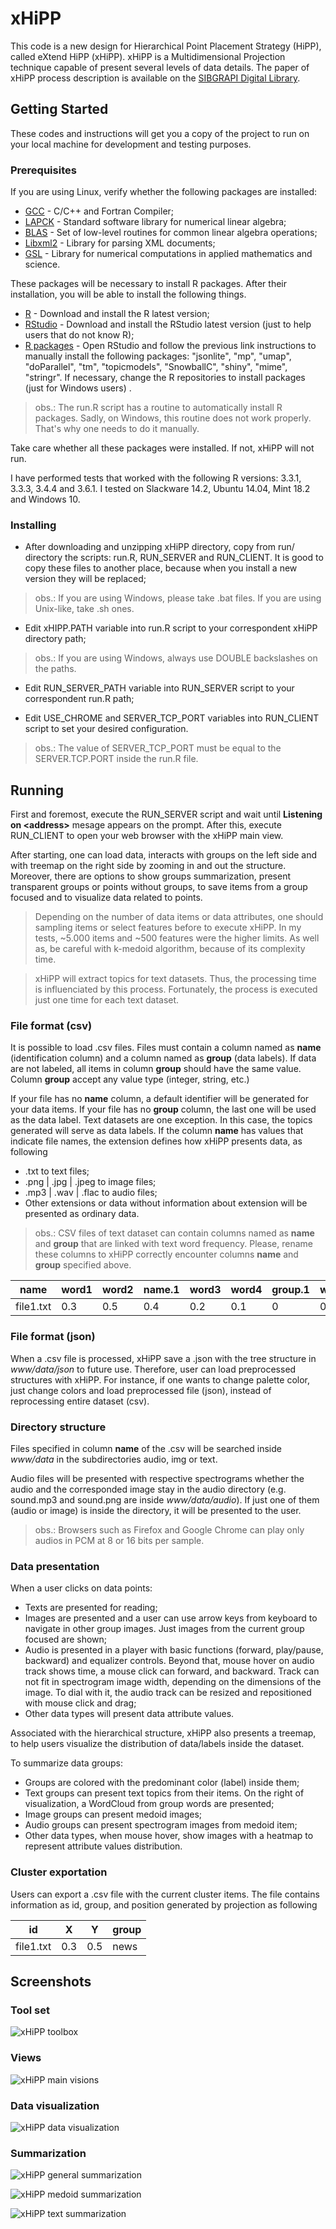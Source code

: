 # xHiPP

This code is a new design for Hierarchical Point Placement Strategy (HiPP), called
eXtend HiPP (xHiPP). xHiPP is a Multidimensional Projection technique capable of present several levels
of data details. The paper of xHiPP process description is available on the [SIBGRAPI Digital Library](http://urlib.net/8JMKD3MGPAW/3RPBD6H).

## Getting Started

These codes and instructions will get you a copy of the project to run on your local machine for development and testing purposes.

### Prerequisites

If you are using Linux, verify whether the following packages are installed:

* [GCC](https://gcc.gnu.org/) -  C/C++ and Fortran Compiler;
* [LAPCK](http://www.netlib.org/lapack/) - Standard software library for numerical linear algebra;
* [BLAS](http://www.netlib.org/blas/) - Set of low-level routines for common linear algebra operations;
* [Libxml2](http://xmlsoft.org/) - Library for parsing XML documents;
* [GSL](https://www.gnu.org/software/gsl/) - Library for numerical computations in applied mathematics and science.

These packages will be necessary to install R packages. After their installation, you will be able to install the following things.

* [R](https://www.r-project.org/) - Download and install the R latest version;
* [RStudio](https://www.rstudio.com/products/rstudio/download/) - Download and install the RStudio latest version (just to help users that do not know R);
* [R packages](https://www.r-bloggers.com/installing-r-packages/) - Open RStudio and follow the previous link instructions to manually install the following packages:  "jsonlite", "mp", "umap", "doParallel", "tm", "topicmodels", "SnowballC", "shiny", "mime", "stringr". If necessary, change the R repositories to install packages (just for Windows users) .

> obs.: The run.R script has a routine to automatically install R packages. Sadly, on Windows, this routine does not 
work properly. That's why one needs to do it manually.


Take care whether all these packages were installed. If not, xHiPP will not run.

I have performed tests that worked with the following R versions: 3.3.1, 3.3.3, 3.4.4 and 3.6.1. I tested on Slackware 14.2, Ubuntu 14.04, Mint 18.2 and Windows 10.

### Installing

* After downloading and unzipping xHiPP directory, copy from run/ directory the scripts: run.R, 
RUN_SERVER and RUN_CLIENT. It is good to copy these files to another place, because when you install a new version they will be replaced; 

> obs.: If you are using Windows, please take .bat files. If you are using Unix-like, take .sh ones.

* Edit xHIPP.PATH variable into run.R script to your correspondent xHiPP directory path;

> obs.: If you are using Windows, always use DOUBLE backslashes on the paths. 

* Edit RUN_SERVER_PATH variable into RUN_SERVER script to your correspondent run.R path; 

* Edit USE_CHROME and SERVER_TCP_PORT variables into RUN_CLIENT script to set your desired configuration. 

> obs.: The value of SERVER_TCP_PORT must be equal to the SERVER.TCP.PORT inside the run.R file.

## Running

First and foremost, execute the RUN_SERVER script and wait until **Listening on \<address\>** mesage appears on the prompt. After this, execute RUN_CLIENT to open your web browser with the xHiPP main view.

After starting, one can load data, interacts with groups on the left side and with treemap on the right side by zooming in and out the structure. Moreover, there are options to show groups summarization, present transparent groups or points without groups, to save items from a group focused and to visualize data related to points.

> Depending on the number of data items or data attributes, one should sampling items or select features before to execute xHiPP.
In my tests, ~5.000 items and ~500 features were the higher limits. As well as, be careful with k-medoid algorithm, because of its complexity time. 

> xHiPP will extract topics for text datasets. Thus, the processing time is influenciated by this process. Fortunately, the process is executed just 
one time for each text dataset.

### File format (csv)

It is possible to load .csv files. Files must contain a column named as **name** (identification column) and a column named as **group** (data labels). If data are not labeled,
all items in column **group** should have the same value. Column **group** accept any value type (integer, string, etc.)

If your file has no **name** column, a default identifier will be generated for your data items.
If your file has no **group** column, the last one will be used as the data label. Text datasets
are one exception. In this case, the topics generated will serve as data labels.
If the column **name** has values that indicate file names, the extension defines how xHiPP presents data, as following 

* .txt to text files;
* .png | .jpg | .jpeg to image files;
* .mp3 | .wav | .flac to audio files;
* Other extensions or data without information about extension will be presented as ordinary data.

> obs.: CSV files of text dataset can contain columns named as **name** and **group** that are linked with text word 
frequency. Please, rename these columns to xHiPP correctly encounter columns **name** and **group** specified above. 


| name  | word1 | word2 | name.1 | word3 | word4 | group.1 | word5 | group |
| ----- | ----- | ----- | ------ | ----- | ----- | ------- | ----- | ----- |
| file1.txt | 0.3 | 0.5 | 0.4 | 0.2 | 0.1 | 0 | 0 | news |


### File format (json)

When a .csv file is processed, xHiPP save a .json with the tree structure in *www/data/json* to future use. Therefore, user can load preprocessed structures with xHiPP.
For instance, if one wants to change palette color, just change colors and load preprocessed file (json), instead of reprocessing entire dataset (csv).

### Directory structure

Files specified in column **name** of the .csv will be searched inside *www/data* in the subdirectories audio, img or text. 

Audio files will be presented with respective spectrograms whether the audio and the corresponded image stay in the audio directory (e.g. sound.mp3 and sound.png are inside *www/data/audio*). 
If just one of them (audio or image) is inside the directory, it will be presented to the user.

> obs.: Browsers such as Firefox and Google Chrome can play only audios in PCM at 8 or 16 bits per sample.

### Data presentation

When a user clicks on data points:

* Texts are presented for reading;
* Images are presented and a user can use arrow keys from keyboard to navigate in other group images. Just images from the current group focused are shown;
* Audio is presented in a player with basic functions (forward, play/pause, backward) and equalizer controls. Beyond that, mouse hover on audio track shows time,
a mouse click can forward, and backward. 
Track can not fit in spectrogram image width, depending on the dimensions of the image.
To dial with it, the audio track can be resized and repositioned with mouse click and drag;
* Other data types will present data attribute values.

Associated with the hierarchical structure, xHiPP also presents a treemap, to help users visualize the distribution of data/labels inside the dataset.

To summarize data groups:

* Groups are colored with the predominant color (label) inside them;
* Text groups can present text topics from their items. On the right of visualization, a WordCloud from group words are presented;
* Image groups can present medoid images;
* Audio groups can present spectrogram images from medoid item;
* Other data types, when mouse hover, show images with a heatmap to represent attribute values distribution.

### Cluster exportation

Users can export a .csv file with the current cluster items. The file contains information as id, group, and position generated by 
projection as following

| id  | X | Y | group |
| ----- | ----- | ----- | ------ |
| file1.txt | 0.3 | 0.5 | news |

## Screenshots

### Tool set

![xHiPP toolbox](img/tools.png)

### Views

![xHiPP main visions](img/visions.png)

### Data visualization

![xHiPP data visualization](img/data.png)

### Summarization

![xHiPP general summarization](img/general.png)

![xHiPP medoid summarization](img/medoids.png)

![xHiPP text summarization](img/text.png)

